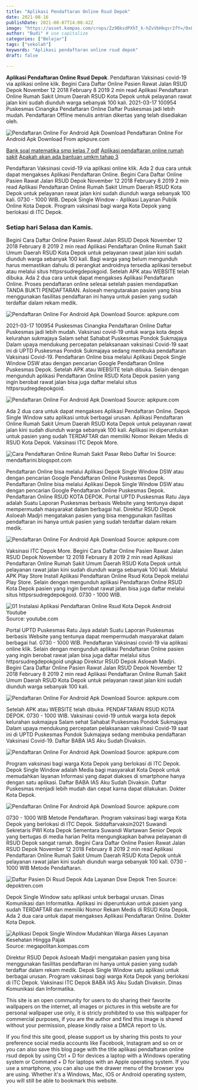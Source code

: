 ```yaml
---
title: "Aplikasi Pendaftaran Online Rsud Depok"
date: 2021-08-16
publishDate: 2021-08-07T14:08:42Z
image: "https://asset.kompas.com/crops/Zz9BksdPXhT_k-hZvVbHkqsr2fY=/0x0:1000x667/750x500/data/photo/2018/08/25/183724167.png"
author: "Budi" # use capitalize
categories: ["Belajar"]
tags: ["sekolah"]
keywords: "Aplikasi pendaftaran online rsud depok"
draft: false

---
```

<script type='text/javascript' src='//pl15944992.alternativecpmgate.com/6c/6f/d6/6c6fd630211742b4db132bd23b46b946.js'></script>
<script type='text/javascript' src='//pl15944975.alternativecpmgate.com/86/71/9a/86719ae0c65e9b2f7eb2905a08638c06.js'></script>
**Aplikasi Pendaftaran Online Rsud Depok**. Pendaftaran Vaksinasi covid-19 via aplikasi online klik. Begini Cara Daftar Online Pasien Rawat Jalan RSUD Depok November 12 2018 February 8 2019 2 min read Aplikasi Pendaftaran Online Rumah Sakit Umum Daerah RSUD Kota Depok untuk pelayanan rawat jalan kini sudah diunduh warga sebanyak 100 kali. 2021-03-17 100954 Puskesmas Cinangka Pendaftaran Online Daftar Puskesmas jadi lebih mudah. Pendaftaran Offline menulis antrian dikertas yang telah disediakan oleh.

![Pendaftaran Online For Android Apk Download](https://image.winudf.com/v2/image1/Y29tLmdtYWlsLmhhZGk0dXMucnN1ZHJlZ19zY3JlZW5fMF8xNTQyMDU4OTE1XzAwMA/screen-0.jpg?fakeurl=1&amp;type=.jpg "Pendaftaran Online For Android Apk Download")
Pendaftaran Online For Android Apk Download From apkpure.com

[Bank soal matematika smp kelas 7 pdf](/bank-soal-matematika-smp-kelas-7-pdf/)
[Aplikasi pendaftaran online rumah sakit](/aplikasi-pendaftaran-online-rumah-sakit/)
[Apakah akan ada bantuan umkm tahap 3](/apakah-akan-ada-bantuan-umkm-tahap-3/)

Pendaftaran Vaksinasi covid-19 via aplikasi online klik. Ada 2 dua cara untuk dapat mengakses Aplikasi Pendaftaran Online. Begini Cara Daftar Online Pasien Rawat Jalan RSUD Depok November 12 2018 February 8 2019 2 min read Aplikasi Pendaftaran Online Rumah Sakit Umum Daerah RSUD Kota Depok untuk pelayanan rawat jalan kini sudah diunduh warga sebanyak 100 kali. 0730 - 1000 WIB. Depok Single Window - Aplikasi Layanan Publik Online Kota Depok. Program vaksinasi bagi warga Kota Depok yang berlokasi di ITC Depok.

### Setiap hari Selasa dan Kamis.

Begini Cara Daftar Online Pasien Rawat Jalan RSUD Depok November 12 2018 February 8 2019 2 min read Aplikasi Pendaftaran Online Rumah Sakit Umum Daerah RSUD Kota Depok untuk pelayanan rawat jalan kini sudah diunduh warga sebanyak 100 kali. Bagi warga yang belum mengunduh harus memastikan dahulu di perangkat androidnya tersedia aplikasi tersebut atau melalui situs httpsrsudregdepokgoid. Setelah APK atau WEBSITE telah dibuka. Ada 2 dua cara untuk dapat mengakses Aplikasi Pendaftaran Online. Proses pendaftaran online selesai setelah pasien mendapatkan TANDA BUKTI PENDAFTARAN. Asloeah mengutarakan pasien yang bisa menggunakan fasilitas pendaftaran ini hanya untuk pasien yang sudah terdaftar dalam rekam medik.


![Pendaftaran Online For Android Apk Download](https://image.winudf.com/v2/image1/Y29tLmdtYWlsLmhhZGk0dXMucnN1ZHJlZ19zY3JlZW5fMV8xNTQyMDU4OTE2XzA4NA/screen-1.jpg?fakeurl=1&amp;type=.jpg "Pendaftaran Online For Android Apk Download")
Source: apkpure.com

2021-03-17 100954 Puskesmas Cinangka Pendaftaran Online Daftar Puskesmas jadi lebih mudah. Vaksinasi covid-19 untuk warga kota depok kelurahan sukmajaya Salam sehat Sahabat Puskesmas Pondok Sukmajaya Dalam upaya mendukung percepatan pelaksanaan vaksinasi Covid-19 saat ini di UPTD Puskesmas Pondok Sukmajaya sedang membuka pendaftaran Vaksinasi Covid-19. Pendaftaran Online bisa melalui Aplikasi Depok Single Window DSW atau dengan pencarian Google Pendaftaran Online Puskesmas Depok. Setelah APK atau WEBSITE telah dibuka. Selain dengan mengunduh aplikasi Pendaftaran Online RSUD Kota Depok pasien yang ingin berobat rawat jalan bisa juga daftar melalui situs httpsrsudregdepokgoid.

![Pendaftaran Online For Android Apk Download](https://image.winudf.com/v2/image1/Y29tLmdtYWlsLmhhZGk0dXMucnN1ZHJlZ19zY3JlZW5fNV8xNTQyMDU4OTE5XzA0OQ/screen-5.jpg?fakeurl=1&amp;type=.jpg "Pendaftaran Online For Android Apk Download")
Source: apkpure.com

Ada 2 dua cara untuk dapat mengakses Aplikasi Pendaftaran Online. Depok Single Window satu aplikasi untuk berbagai urusan. Aplikasi Pendaftaran Online Rumah Sakit Umum Daerah RSUD Kota Depok untuk pelayanan rawat jalan kini sudah diunduh warga sebanyak 100 kali. Aplikasi ini diperuntukan untuk pasien yang sudah TERDAFTAR dan memiliki Nomor Rekam Medis di RSUD Kota Depok. Vaksinasi ITC Depok More.

![Cara Pendaftaran Online Rumah Sakit Pasar Rebo Daftar Ini](https://rsud.depok.go.id/wp-content/uploads/2018/11/pendaftaran-online.png "Cara Pendaftaran Online Rumah Sakit Pasar Rebo Daftar Ini")
Source: mendaftarini.blogspot.com

Pendaftaran Online bisa melalui Aplikasi Depok Single Window DSW atau dengan pencarian Google Pendaftaran Online Puskesmas Depok. Pendaftaran Online bisa melalui Aplikasi Depok Single Window DSW atau dengan pencarian Google Pendaftaran Online Puskesmas Depok. Pendaftaran Online RSUD KOTA DEPOK. Portal UPTD Puskesmas Ratu Jaya adalah Suatu Laporan Puskesmas berbasis Website yang tentunya dapat mempermudah masyarakat dalam berbagai hal. Direktur RSUD Depok Asloeah Madjri mengatakan pasien yang bisa menggunakan fasilitas pendaftaran ini hanya untuk pasien yang sudah terdaftar dalam rekam medik.

![Pendaftaran Online For Android Apk Download](https://image.winudf.com/v2/image1/Y29tLmdtYWlsLmhhZGk0dXMucnN1ZHJlZ19zY3JlZW5fNF8xNTQyMDU4OTE5XzAyMA/screen-4.jpg?fakeurl=1&amp;type=.jpg "Pendaftaran Online For Android Apk Download")
Source: apkpure.com

Vaksinasi ITC Depok More. Begini Cara Daftar Online Pasien Rawat Jalan RSUD Depok November 12 2018 February 8 2019 2 min read Aplikasi Pendaftaran Online Rumah Sakit Umum Daerah RSUD Kota Depok untuk pelayanan rawat jalan kini sudah diunduh warga sebanyak 100 kali. Melalui APK Play Store Install Aplikasi Pendaftaran Online Rsud Kota Depok melalui Play Store. Selain dengan mengunduh aplikasi Pendaftaran Online RSUD Kota Depok pasien yang ingin berobat rawat jalan bisa juga daftar melalui situs httpsrsudregdepokgoid. 0730 - 1000 WIB.

![01 Instalasi Aplikasi Pendaftaran Online Rsud Kota Depok Android Youtube](https://i.ytimg.com/vi/i3Rw0Dewxac/hqdefault.jpg "01 Instalasi Aplikasi Pendaftaran Online Rsud Kota Depok Android Youtube")
Source: youtube.com

Portal UPTD Puskesmas Ratu Jaya adalah Suatu Laporan Puskesmas berbasis Website yang tentunya dapat mempermudah masyarakat dalam berbagai hal. 0730 - 1000 WIB. Pendaftaran Vaksinasi covid-19 via aplikasi online klik. Selain dengan mengunduh aplikasi Pendaftaran Online pasien yang ingin berobat rawat jalan bisa juga daftar melalui situs httpsrsudregdepokgoid ungkap Direktur RSUD Depok Asloeah Madjri. Begini Cara Daftar Online Pasien Rawat Jalan RSUD Depok November 12 2018 February 8 2019 2 min read Aplikasi Pendaftaran Online Rumah Sakit Umum Daerah RSUD Kota Depok untuk pelayanan rawat jalan kini sudah diunduh warga sebanyak 100 kali.

![Pendaftaran Online For Android Apk Download](https://image.winudf.com/v2/image1/Y29tLmdtYWlsLmhhZGk0dXMucnN1ZHJlZ19zY3JlZW5fMF8xNTQyMDU4OTE1XzAwMA/screen-0.jpg?fakeurl=1&amp;type=.jpg "Pendaftaran Online For Android Apk Download")
Source: apkpure.com

Setelah APK atau WEBSITE telah dibuka. PENDAFTARAN RSUD KOTA DEPOK. 0730 - 1000 WIB. Vaksinasi covid-19 untuk warga kota depok kelurahan sukmajaya Salam sehat Sahabat Puskesmas Pondok Sukmajaya Dalam upaya mendukung percepatan pelaksanaan vaksinasi Covid-19 saat ini di UPTD Puskesmas Pondok Sukmajaya sedang membuka pendaftaran Vaksinasi Covid-19. Daftar BABA IAS Aku Sudah Divaksin.

![Pendaftaran Online For Android Apk Download](https://image.winudf.com/v2/image1/Y29tLmdtYWlsLmhhZGk0dXMucnN1ZHJlZ19zY3JlZW5fN18xNTQyMDU4OTIyXzA4Ng/screen-7.jpg?fakeurl=1&amp;type=.jpg "Pendaftaran Online For Android Apk Download")
Source: apkpure.com

Program vaksinasi bagi warga Kota Depok yang berlokasi di ITC Depok. Depok Single Window adalah Media bagi masyarakat Kota Depok untuk memudahkan layanan Informasi yang dapat diakses di smartphone hanya dengan satu aplikasi. Daftar BABA IAS Aku Sudah Divaksin. Daftar Puskesmas menjadi lebih mudah dan cepat karna dapat dilakukan. Dokter Kota Depok.

![Pendaftaran Online For Android Apk Download](https://image.winudf.com/v2/image1/Y29tLmdtYWlsLmhhZGk0dXMucnN1ZHJlZ19zY3JlZW5fMl8xNTQyMDU4OTE3XzA3Mg/screen-2.jpg?fakeurl=1&amp;type=.jpg "Pendaftaran Online For Android Apk Download")
Source: apkpure.com

0730 - 1000 WIB Metode Pendaftaran. Program vaksinasi bagi warga Kota Depok yang berlokasi di ITC Depok. Siddaftarvaksin2021 Suwandi Sekretaris PWI Kota Depok Sementara Suwandi Wartawan Senior Depok yang bertugas di media harian Pelita mengungkapkan bahwa pelayanan di RSUD Depok sangat ramah. Begini Cara Daftar Online Pasien Rawat Jalan RSUD Depok November 12 2018 February 8 2019 2 min read Aplikasi Pendaftaran Online Rumah Sakit Umum Daerah RSUD Kota Depok untuk pelayanan rawat jalan kini sudah diunduh warga sebanyak 100 kali. 0730 - 1000 WIB Metode Pendaftaran.

![Daftar Pasien Di Rsud Depok Ada Layanan Dsw Depok Tren](https://www.depoktren.com/wp-content/uploads/2019/05/layananan-rsud.png "Daftar Pasien Di Rsud Depok Ada Layanan Dsw Depok Tren")
Source: depoktren.com

Depok Single Window satu aplikasi untuk berbagai urusan. Dinas Komunikasi dan Informatika. Aplikasi ini diperuntukan untuk pasien yang sudah TERDAFTAR dan memiliki Nomor Rekam Medis di RSUD Kota Depok. Ada 2 dua cara untuk dapat mengakses Aplikasi Pendaftaran Online. Dokter Kota Depok.

![Aplikasi Depok Single Window Mudahkan Warga Akses Layanan Kesehatan Hingga Pajak](https://asset.kompas.com/crops/Zz9BksdPXhT_k-hZvVbHkqsr2fY=/0x0:1000x667/750x500/data/photo/2018/08/25/183724167.png "Aplikasi Depok Single Window Mudahkan Warga Akses Layanan Kesehatan Hingga Pajak")
Source: megapolitan.kompas.com

Direktur RSUD Depok Asloeah Madjri mengatakan pasien yang bisa menggunakan fasilitas pendaftaran ini hanya untuk pasien yang sudah terdaftar dalam rekam medik. Depok Single Window satu aplikasi untuk berbagai urusan. Program vaksinasi bagi warga Kota Depok yang berlokasi di ITC Depok. Vaksinasi ITC Depok BABA IAS Aku Sudah Divaksin. Dinas Komunikasi dan Informatika.

This site is an open community for users to do sharing their favorite wallpapers on the internet, all images or pictures in this website are for personal wallpaper use only, it is stricly prohibited to use this wallpaper for commercial purposes, if you are the author and find this image is shared without your permission, please kindly raise a DMCA report to Us.

If you find this site good, please support us by sharing this posts to your preference social media accounts like Facebook, Instagram and so on or you can also save this blog page with the title aplikasi pendaftaran online rsud depok by using Ctrl + D for devices a laptop with a Windows operating system or Command + D for laptops with an Apple operating system. If you use a smartphone, you can also use the drawer menu of the browser you are using. Whether it's a Windows, Mac, iOS or Android operating system, you will still be able to bookmark this website.
